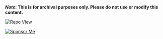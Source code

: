 <strong>*Note*: This is for archival purposes only. Please do not use or modify this content.</strong>

![Repo View](https://komarev.com/ghpvc/?username=aayushx402&style=for-the-badge&color=blue)

[![Sponsor Me](https://img.shields.io/badge/♡-Sponsor_Me-black?style=for-the-badge&logo=github)](https://github.com/yourusername/yourrepository/raw/main/qrcode.png)








